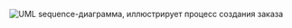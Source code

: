 ![UML sequence-диаграмма, иллюстрирует процесс создания заказа](https://github.com/cyberlizka/-/assets/164761247/04c50868-bc59-4f5c-80f8-1ae264b95426)

